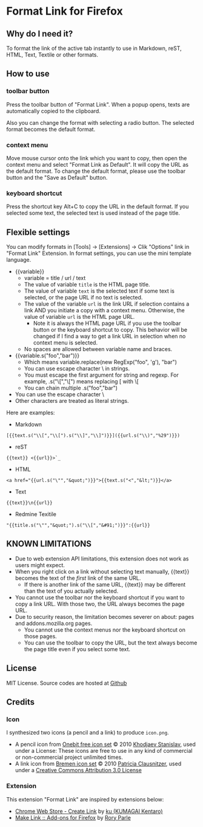 # Format Link for Firefox

## Why do I need it?
To format the link of the active tab instantly to use in Markdown, reST, HTML, Text, Textile or other formats.

## How to use

### toolbar button
Press the toolbar button of "Format Link".  When a popup opens, texts are automatically copied to the clipboard.

Also you can change the format with selecting a radio button. The selected format becomes the default format.

### context menu
Move mouse cursor onto the link which you want to copy, then open the context menu and select "Format Link as Default".
It will copy the URL as the default format.
To change the default format, please use the toolbar button and the "Save as Default" button.

### keyboard shortcut
Press the shortcut key Alt+C to copy the URL in the default format.
If you selected some text, the selected text is used instead of the page title.

## Flexible settings
You can modify formats in [Tools] -> [Extensions] -> Clik "Options" link in "Format Link" Extension.
In format settings, you can use the mini template language.

* {{variable}}
    * variable = title / url / text
    * The value of variable `title` is the HTML page title.
    * The value of variable `text` is the selected text if some text is selected,
      or the page URL if no text is selected.
    * The value of the variable `url` is the link URL if selection contains a link AND
      you initiate a copy with a context menu.
      Otherwise, the value of variable `url` is the HTML page URL.
         * Note it is always the HTML page URL if you use the toolbar button or the
           keyboard shortcut to copy.
           This behavior will be changed if I find a way to get a link URL in selection
           when no context menu is selected.
    * No spaces are allowed between variable name and braces.
* {{variable.s("foo","bar")}}
    * Which means variable.replace(new RegExp("foo", 'g'), "bar")
    * You can use escape character \ in strings.
    * You must escape the first argument for string and regexp.
      For example, .s("\\[","\\[") means replacing [ with \\[
    * You can chain multiple .s("foo","bar")
* You can use the escape character \
* Other characters are treated as literal strings.

Here are examples:

* Markdown

```
[{{text.s("\\[","\\[").s("\\]","\\]")}}]({{url.s("\\)","%29")}})
```

* reST

```
{{text}} <{{url}}>`_
```

* HTML

```
<a href="{{url.s("\"","&quot;")}}">{{text.s("<","&lt;")}}</a>
```

* Text

```
{{text}}\n{{url}}
```

* Redmine Texitile

```
"{{title.s("\"","&quot;").s("\\[","&#91;")}}":{{url}}
```

## KNOWN LIMITATIONS

* Due to web extension API limitations, this extension does not work as users might expect.
* When you right click on a link without selecting text manually, {{text}} becomes the text of the *first* link of the same URL.
  * If there is another link of the same URL, {{text}} may be different than the text of you actually selected.
* You cannot use the toolbar nor the keyboard shortcut if you want to copy a link URL. With those two, the URL always becomes the page URL.
* Due to security reason, the limitation becomes severer on about: pages and addons.mozilla.org pages.
  * You cannot use the context menus nor the keyboard shortcut on those pages.
  * You can use the toolbar to copy the URL, but the text always become the page title even if you select some text.

## License
MIT License.
Source codes are hosted at [Github](https://github.com/hnakamur/FormatLink-Firefox)

## Credits

### Icon
I synthesized two icons (a pencil and a link) to produce ```icon.png```.

* A pencil icon from [Onebit free icon set](http://www.icojoy.com/articles/44/) © 2010 [Khodjaev Stanislav](http://www.icojoy.com/), used under a License: These icons are free to use in any kind of commercial or non-commercial project unlimited times.
* A link icon from [Bremen icon set](http://pc.de/icons/#Bremen) © 2010 [Patricia Clausnitzer](http://pc.de/icons/), used under a [Creative Commons Attribution 3.0 License](hhttp://creativecommons.org/licenses/by/3.0/)

### Extension
This extension "Format Link" are inspired by extensions below:

* [Chrome Web Store - Create Link](https://chrome.google.com/webstore/detail/gcmghdmnkfdbncmnmlkkglmnnhagajbm) by [ku (KUMAGAI Kentaro)](https://github.com/ku)
* [Make Link :: Add-ons for Firefox](https://addons.mozilla.org/en-US/firefox/addon/make-link/) by [Rory Parle](https://addons.mozilla.org/en-US/firefox/user/90/)
